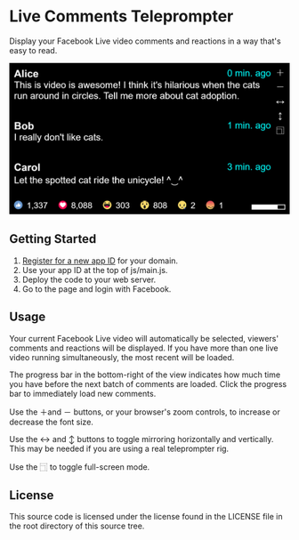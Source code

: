 # Live Comments Teleprompter
Display your Facebook Live video comments and reactions in a way that's easy to read.

![Live Comments Teleprompter Screenshot](doc/screenshot-main.png)

## Getting Started
1. [Register for a new app ID](https://developers.facebook.com/) for your domain.
2. Use your app ID at the top of js/main.js.
3. Deploy the code to your web server.
4. Go to the page and login with Facebook.

## Usage
Your current Facebook Live video will automatically be selected, viewers' comments and reactions will be displayed.  If you have more than one live video running simultaneously, the most recent will be loaded.

The progress bar in the bottom-right of the view indicates how much time you have before the next batch of comments are loaded.  Click the progress bar to immediately load new comments.

Use the ＋and － buttons, or your browser's zoom controls, to increase or decrease the font size.

Use the ↔ and ↕ buttons to toggle mirroring horizontally and vertically.  This may be needed if you are using a real teleprompter rig.

Use the ⿹ to toggle full-screen mode.

## License
This source code is licensed under the license found in the
LICENSE file in the root directory of this source tree.
